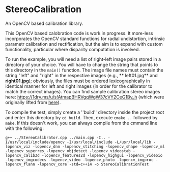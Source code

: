 # StereoCalibration
An OpenCV based calibration library.

This OpenCV based calobration code is work in progress. It more-less incorporates the OpenCV standard functions for radial undistortion, intrinsic parametr calibration and rectification, but the aim is to expand with custom functionality, particular where disparity computation is involved. 

To run the example, you will need a list of right-left image pairs stored in a directory of your choice. You will have to change the string that points to this directory in the ``main()`` function. The image file names must contain the string "left" and "right" in the respective images (e.g., ** left01.jpg** and **right01.jpg**); obviously, the files must be ordered lexicographically in identical manner for left and right images (in order for the calibrator to match the correct images). You can find sample calibration stereo images here: https://1drv.ms/u/s!AtmapBHRVgqWgW37cVY2CeG1Bv_h (which were originally lifted from [here](https://github.com/opencv/opencv/blob/master/samples/cpp/stereo_calib.cpp)). 

To compile the test, simply create a ''build'' directory inside the project root and enter this directory by ``cd build``. Then, execute ``cmake ..`` followed by ``make``. If this doesn't work, you can always compile from the cmmand line with the following:

``
g++ ../StereoCalibrator.cpp ../main.cpp -I.. -I/usr/local/include/opencv -I/usr/local/include -L/usr/local/lib -lopencv_viz -lopencv_dnn -lopencv_stitching -lopencv_shape -lopencv_ml -lopencv_superres -lopencv_objdetect -lopencv_videostab -lopencv_calib3d -lopencv_features2d -lopencv_highgui -lopencv_videoio -lopencv_imgcodecs -lopencv_video -lopencv_photo -lopencv_imgproc -lopencv_flann -lopencv_core -std=c++14 -o StereoCalibrationTest
``
